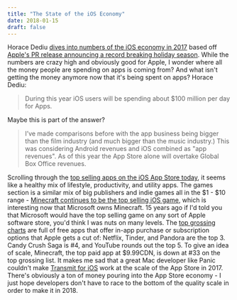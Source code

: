 ```yaml
---
title: "The State of the iOS Economy"
date: 2018-01-15
draft: false
---
```


Horace Dediu [dives into numbers of the iOS economy in 2017](https://www.asymco.com/2018/01/08/the-ios-economy-updated/) based off [Apple's PR release announcing a record breaking holiday season](https://www.apple.com/newsroom/2018/01/app-store-kicks-off-2018-with-record-breaking-holiday-season/). While the numbers are crazy high and obviously good for Apple, I wonder where all the money people are spending on apps is coming from? And what isn't getting the money anymore now that it's being spent on apps? Horace Dediu:

> During this year iOS users will be spending about $100 million per day for Apps.

Maybe this is part of the answer?

> I’ve made comparisons before with the app business being bigger than the film industry (and much bigger than the music industry.) This was considering Android revenues and iOS combined as "app revenues". As of this year the App Store alone will overtake Global Box Office revenues.

Scrolling through the [top selling apps on the iOS App Store today](https://www.apple.com/itunes/charts/paid-apps/), it seems like a healthy mix of lifestyle, productivity, and utility apps. The games section is a similar mix of big publishers and indie games all in the $1 - $10 range - [Minecraft continues to be the top selling iOS game](https://itunes.apple.com/us/app/minecraft/id479516143?mt=8&at=10l4Ki), which is interesting now that Microsoft owns Minecraft. 15 years ago if I'd told you that Microsoft would have the top selling game on any sort of Apple software store, you'd think I was nuts on many levels. The [top grossing charts](https://www.apple.com/itunes/charts/top-grossing-apps/) are full of free apps that offer in-app purchase or subscription options that Apple gets a cut of: Netflix, Tinder, and Pandora are the top 3. Candy Crush Saga is #4, and YouTube rounds out the top 5. To give an idea of scale, Minecraft, the top paid app at $9.99CDN, is down at #33 on the top grossing list. It makes me sad that a great Mac developer like Panic couldn't make [Transmit for iOS](https://panic.com/blog/the-future-of-transmit-ios/) work at the scale of the App Store in 2017. There's obviously a ton of money pouring into the App Store economy - I just hope developers don't have to race to the bottom of the quality scale in order to make it in 2018.
